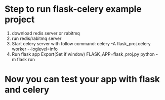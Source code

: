 # Step to run flask-celery example project
1. download redis server or rabitmq
2. run redis/rabitmq server
3. Start celery server with follow command:
    celery -A flask_proj.celery worker --loglevel=info
4. Run flask app
    Export(Set if window) FLASK_APP=flask_proj.py
    python -m flask run

# Now you can test your app with flask and celery